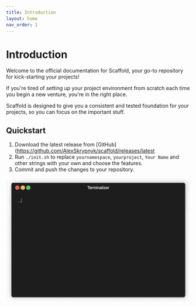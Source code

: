 ```yaml
---
title: Introduction
layout: home
nav_order: 1
---
```


# Introduction

Welcome to the official documentation for Scaffold, your go-to repository for
kick-starting your projects!

If you're tired of setting up your project environment from scratch each time 
you begin a new venture, you're in the right place. 

Scaffold is designed to give you a consistent and tested foundation for your
projects, so you can focus on the important stuff.

## Quickstart

1. Download the latest release from [GitHub](https://github.com/AlexSkrypnyk/scaffold/releases/latest
2. Run `./init.sh` to replace `yournamespace`, `yourproject`, `Your Name` and
   other strings with your own and choose the features.
3. Commit and push the changes to your repository.

![init](assets/init.gif)  
